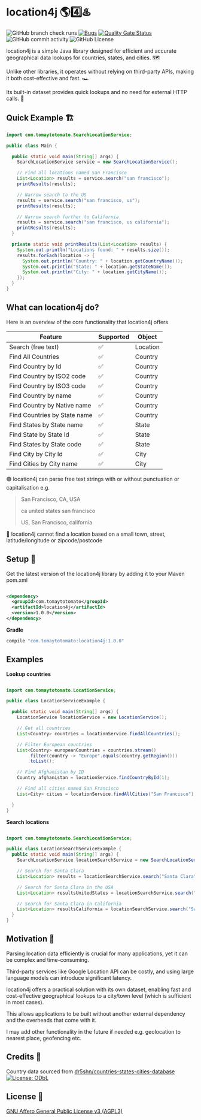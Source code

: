 # location4j 🌎4️⃣♨️

![GitHub branch check runs](https://img.shields.io/github/check-runs/tomaytotomato/location4j/master)
[![Bugs](https://sonarcloud.io/api/project_badges/measure?project=tomaytotomato_location4j&metric=bugs)](https://sonarcloud.io/summary/new_code?id=tomaytotomato_location4j)
[![Quality Gate Status](https://sonarcloud.io/api/project_badges/measure?project=tomaytotomato_location4j&metric=alert_status)](https://sonarcloud.io/summary/new_code?id=tomaytotomato_location4j)
![GitHub commit activity](https://img.shields.io/github/commit-activity/m/tomaytotomato/location4j)
![GitHub License](https://img.shields.io/github/license/tomaytotomato/location4j)

location4j is a simple Java library designed for efficient and accurate geographical data lookups for countries, states, and cities. 🗺️

Unlike other libraries, it operates without relying on third-party APIs, making it both cost-effective and fast. 🏎️

Its built-in dataset provides quick lookups and no need for external HTTP calls. 📀

## Quick Example 🏗

```java
import com.tomaytotomato.SearchLocationService;

public class Main {

  public static void main(String[] args) {
    SearchLocationService service = new SearchLocationService();

    // Find all locations named San Francisco
    List<Location> results = service.search("san francisco");
    printResults(results);

    // Narrow search to the US
    results = service.search("san francisco, us");
    printResults(results);

    // Narrow search further to California
    results = service.search("san francisco, us california");
    printResults(results);
  }

  private static void printResults(List<Location> results) {
    System.out.println("Locations found: " + results.size());
    results.forEach(location -> {
      System.out.println("Country: " + location.getCountryName());
      System.out.println("State: " + location.getStateName());
      System.out.println("City: " + location.getCityName());
    });
  }
}

```

## What can location4j do?

Here is an overview of the core functionality that location4j offers

| Feature                      | Supported | Object   |
|------------------------------|-----------|----------|
| Search (free text)           | ✅         | Location |
| Find All Countries           | ✅         | Country  |
| Find Country by Id           | ✅         | Country  |
| Find Country by ISO2 code    | ✅         | Country  |
| Find Country by ISO3 code    | ✅         | Country  |
| Find Country by name         | ✅         | Country  |
| Find Country by Native name  | ✅         | Country  |
| Find Countries by State name | ✅         | Country  |
| Find States by State name    | ✅         | State    |
| Find State by State Id       | ✅         | State    |
| Find States by State code    | ✅         | State    |
| Find City by City Id         | ✅         | City     |
| Find Cities by City name     | ✅         | City     |

🟢 location4j can parse free text strings with or without punctuation or capitalisation e.g.
> San Francisco, CA, USA
> 
> ca united states san francisco
> 
> US, San Francisco, california

🔴 location4j cannot find a location based on a small town, street, latitude/longitude or
zipcode/postcode

## Setup 🚀

Get the latest version of the location4j library by adding it to your Maven pom.xml

```xml

<dependency>
  <groupId>com.tomaytotomato</groupId>
  <artifactId>location4j</artifactId>
  <version>1.0.0</version>
</dependency>
```

**Gradle**
```gradle
compile "com.tomaytotomato:location4j:1.0.0"
```

## Examples

**Lookup countries**

```java

import com.tomaytotomato.LocationService;

public class LocationServiceExample {

  public static void main(String[] args) {
    LocationService locationService = new LocationService();

    // Get all countries
    List<Country> countries = locationService.findAllCountries();

    // Filter European countries
    List<Country> europeanCountries = countries.stream()
        .filter(country -> "Europe".equals(country.getRegion()))
        .toList();

    // Find Afghanistan by ID
    Country afghanistan = locationService.findCountryById(1);

    // Find all cities named San Francisco
    List<City> cities = locationService.findAllCities("San Francisco");

  }
}

```

**Search locations**

```java

import com.tomaytotomato.SearchLocationService;

public class LocationSearchServiceExample {
  public static void main(String[] args) {
    SearchLocationService locationSearchService = new SearchLocationService();

    // Search for Santa Clara
    List<Location> results = locationSearchService.search("Santa Clara");

    // Search for Santa Clara in the USA
    List<Location> resultsUnitedStates = locationSearchService.search("Santa Clara USA");

    // Search for Santa Clara in California
    List<Location> resultsCalifornia = locationSearchService.search("Santa Clara US CA");
  }
}

```

## Motivation 🌱

Parsing location data efficiently is crucial for many applications, yet it can be complex and time-consuming. 

Third-party services like Google Location API can be costly, and using large language models can introduce significant latency. 

location4j offers a practical solution with its own dataset, enabling fast and cost-effective geographical lookups to a city/town level (which is sufficient in most cases).

This allows applications to be built without another external dependency and the overheads that come with it.

I may add other functionality in the future if needed e.g. geolocation to nearest place, geofencing etc.

## Credits 🙏

Country data sourced
from [dr5shn/countries-states-cities-database](https://github.com/dr5hn/countries-states-cities-database) [![License: ODbL](https://img.shields.io/badge/License-ODbL-brightgreen.svg)](https://opendatacommons.org/licenses/odbl/)

## License 📜

[GNU Affero General Public License v3 (AGPL3)](https://choosealicense.com/licenses/agpl-3.0/)

